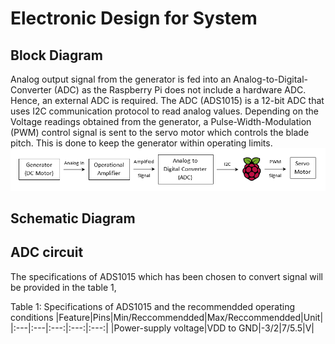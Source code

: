 # Electronic Design for System

## Block Diagram
Analog output signal from the generator is fed into an Analog-to-Digital-Converter (ADC) as the Raspberry Pi does not include a hardware ADC. Hence, an external ADC is required. The ADC (ADS1015) is a 12-bit ADC that uses I2C communication protocol to read analog values. Depending on the Voltage readings obtained from the generator, a Pulse-Width-Modulation (PWM) control signal is sent to the servo motor which controls the blade pitch. This is done to keep the generator within operating limits.
![Electronics Block Diagram](https://github.com/GuitarCraftMiner/RealTime5-Team-2/blob/master/images/Electronics_BD.png)

## Schematic Diagram


## ADC circuit
The specifications of ADS1015 which has been chosen to convert signal will be provided in the table 1, 

Table 1: Specifications of ADS1015 and the recommendded operating conditions
|Feature|Pins|Min/Reccommendded|Max/Reccommendded|Unit|
|:---|:---|:---:|:---:|:---:|
|Power-supply voltage|VDD to GND|-3/2|7/5.5|V|
